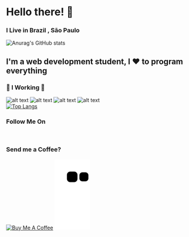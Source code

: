 

[logo]: https://github.com/adam-p/markdown-here/raw/master/src/common/images/icon48.png "Logo Title Text 2"

# Hello there! :wave:
### I Live in **Brazil** , São Paulo
![Anurag's GitHub stats](https://github-readme-stats.vercel.app/api?username=DxmLima&show_icons=true&theme=radical)
## I'm a web development student, I :heart: to program everything 
### :large_orange_diamond: I Working :large_orange_diamond:
![alt text](https://img.shields.io/badge/JavaScript-323330?style=for-the-badge&logo=javascript&logoColor=F7DF1E)
![alt text](https://img.shields.io/badge/HTML5-E34F26?style=for-the-badge&logo=html5&logoColor=white)
![alt text](https://img.shields.io/badge/CSS3-1572B6?style=for-the-badge&logo=css3&logoColor=white)
![alt text](https://img.shields.io/badge/Python-14354C?style=for-the-badge&logo=python&logoColor=white)<br>
[![Top Langs](https://github-readme-stats.vercel.app/api/top-langs/?username=DxmLima&layout=compact&theme=radical)](https://github.com/anuraghazra/github-readme-stats)

### Follow Me On 
<a href="https://www.instagram.com/dxm_lima/" rel="Insta"><img src="https://img.shields.io/badge/Instagram-E4405F?style=for-the-badge&logo=instagram&logoColor=white" alt="" /></a>
<a href="https://www.linkedin.com/in/mateus-lima-832858217/" rel="LinkedIn"><img src="https://img.shields.io/badge/LinkedIn-0077B5?style=for-the-badge&logo=linkedin&logoColor=white" alt="" /></a>
### Send me a Coffee?
<a href="https://www.buymeacoffee.com/DxmLima" target="_blank"><img src="https://cdn.buymeacoffee.com/buttons/default-orange.png" alt="Buy Me A Coffee" height="41" width="174"></a>
![Snake animation](https://github.com/DxmLima/DxmLima/blob/output/github-contribution-grid-snake.svg)

